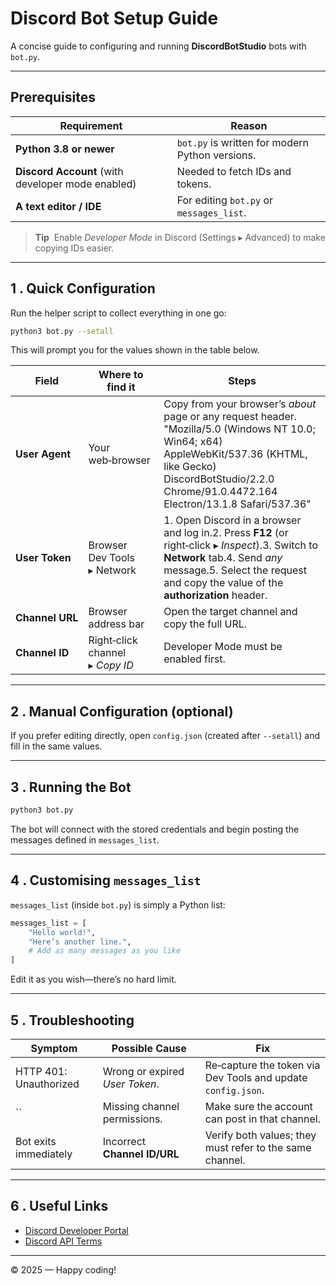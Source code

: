 # Discord Bot Setup Guide

A concise guide to configuring and running **DiscordBotStudio** bots with `bot.py`.

---

## Prerequisites

| Requirement                                       | Reason                                          |
| ------------------------------------------------- | ----------------------------------------------- |
| **Python 3.8 or newer**                           | `bot.py` is written for modern Python versions. |
| **Discord Account** (with developer mode enabled) | Needed to fetch IDs and tokens.                 |
| **A text editor / IDE**                           | For editing `bot.py` or `messages_list`.        |

> **Tip**  Enable *Developer Mode* in Discord (Settings ▸ Advanced) to make copying IDs easier.

---

## 1 . Quick Configuration

Run the helper script to collect everything in one go:

```bash
python3 bot.py --setall
```

This will prompt you for the values shown in the table below.

| Field           | Where to find it                | Steps                                                                                                                                                                                                              |
| --------------- | ------------------------------- | ------------------------------------------------------------------------------------------------------------------------------------------------------------------------------------------------------------------ |
| **User Agent**  | Your web‑browser                | Copy from your browser’s *about* page or any request header. "Mozilla/5.0 (Windows NT 10.0; Win64; x64) AppleWebKit/537.36 (KHTML, like Gecko) DiscordBotStudio/2.2.0 Chrome/91.0.4472.164 Electron/13.1.8 Safari/537.36"                                                                                                                                                      |
| **User Token**  | Browser Dev Tools ▸ Network     | 1. Open Discord in a browser and log in.2. Press **F12** (or right‑click ▸ *Inspect*).3. Switch to **Network** tab.4. Send *any* message.5. Select the request and copy the value of the **authorization** header. |
| **Channel URL** | Browser address bar             | Open the target channel and copy the full URL.                                                                                                                                                                     |
| **Channel ID**  | Right‑click channel ▸ *Copy ID* | Developer Mode must be enabled first.                                                                                                                                                                              |

---

## 2 . Manual Configuration (optional)

If you prefer editing directly, open `config.json` (created after `--setall`) and fill in the same values.

---

## 3 . Running the Bot

```bash
python3 bot.py
```

The bot will connect with the stored credentials and begin posting the messages defined in `messages_list`.

---

## 4 . Customising `messages_list`

`messages_list` (inside `bot.py`) is simply a Python list:

```python
messages_list = [
    "Hello world!",
    "Here’s another line.",
    # Add as many messages as you like
]
```

Edit it as you wish—there’s no hard limit.

---

## 5 . Troubleshooting

| Symptom                | Possible Cause                 | Fix                                                          |
| ---------------------- | ------------------------------ | ------------------------------------------------------------ |
| HTTP 401: Unauthorized | Wrong or expired *User Token*. | Re‑capture the token via Dev Tools and update `config.json`. |
| \`\`                   | Missing channel permissions.   | Make sure the account can post in that channel.              |
| Bot exits immediately  | Incorrect **Channel ID/URL**   | Verify both values; they must refer to the same channel.     |

---

## 6 . Useful Links

- [Discord Developer Portal](https://discord.com/developers/docs/intro)
- [Discord API Terms](https://discord.com/developers/docs/legal)

---

© 2025 — Happy coding!

